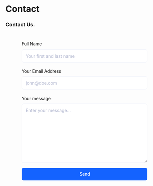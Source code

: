 # Contact

<section id='contact' class='section-margin'>
    <h3>Contact Us<span class='cyan-font'>.</span></h3>
    <section class="formcarry-container"> <form action="https://formcarry.com/s/3eS1vYy52Z3" method="POST" enctype="multipart/form-data"> <div class="formcarry-block"> <label for="fc-generated-1-name">Full Name</label> <input type="text" name="name" id="fc-generated-1-name" placeholder="Your first and last name" /> </div> 	 <div class="formcarry-block"> <label for="fc-generated-1-email">Your Email Address</label> <input type="email" name="email" id="fc-generated-1-email" placeholder="john@doe.com" /> </div> 	 <div class="formcarry-block"> <label for="fc-generated-1-message">Your message</label> <textarea name="message" name="message" id="fc-generated-1-message" placeholder="Enter your message..."></textarea> </div> 	 <div class="formcarry-block"> <button type="submit">Send</button> </div> </form> </section> <style> @import url('https://fonts.googleapis.com/css2?family=Inter:wght@400;500&display=swap'); .formcarry-container { box-sizing: border-box; margin: 40px auto 0 auto; padding: 0; font-family: "Inter", sans-serif; font-size: 14px; font-weight: 400; line-height: 24px; letter-spacing: -0.01em; width: 400px; /* NORMAL */ --fc-border-color: #ECEFF9; --fc-normal-text-color: #0E0B3D; --fc-normal-placeholder-color: #B3B8D0; /* PRIMARY COLOR | HSL FORMAT*/ --fc-primary-color-hue: 220; --fc-error-color-hue: 356; --fc-primary-hsl: var(--fc-primary-color-hue), 100%, 54%; --fc-error-hsl: var(--fc-error-color-hue), 100%, 54%; /* HOVER */ --fc-field-hover-bg-color: #F7F9FC; --fc-border-hover-color: #DDE0EE; --fc-field-hover-text-color: #B3B8D0; --fc-border-active-color: #1463FF; } .formcarry-container * { box-sizing: border-box; } .formcarry-container label { display: block; cursor: pointer; } .formcarry-container .formcarry-block:not(:first-child) { margin-top: 16px; } /*============================================= = Fields = =============================================*/ .formcarry-container input, .formcarry-container textarea, .formcarry-container select { margin-top: 4px; width: 100%; height: 42px; border: 1px solid var(--fc-border-color); color: var(--fc-normal-text-color); border-radius: 6px; padding: 8px 12px; font-family: "Inter", sans-serif; font-size:14px; transition: 125ms background, 125ms color, 125ms box-shadow; } .formcarry-container textarea{ min-height: 188px; max-width: 100%; padding-top: 12px; } .formcarry-container input::placeholder, .formcarry-container textarea::placeholder, .formcarry-container select::placeholder { color: var(--fc-normal-placeholder-color); } .formcarry-container input:hover, .formcarry-container textarea:hover, .formcarry-container select:hover { border-color: var(--fc-border-hover-color); background-color: var(--fc-field-hover-bg-color); } .formcarry-container input:hover::placeholder, .formcarry-container textarea:hover::placeholder, .formcarry-container select:hover::placeholder { color: var(--fc-field-hover-text-color); } .formcarry-container input:focus, .formcarry-container textarea:focus, .formcarry-container select:focus { background-color: #fff; border-color: hsl(var(--fc-primary-hsl)); box-shadow: hsla(var(--fc-primary-hsl), 8%) 0px 0px 0px 3px; outline: none; } .formcarry-container select { background-image: url("data:image/svg+xml,%3Csvg width='24' height='24' viewBox='0 0 24 24' fill='none' xmlns='http://www.w3.org/2000/svg'%3E%3Cpath d='M11.9997 14.5001L8.46387 10.9642L9.64303 9.78589L11.9997 12.1434L14.3564 9.78589L15.5355 10.9642L11.9997 14.5001Z' fill='%236C6F93'/%3E%3C/svg%3E%0A"); /* background-position: calc(100% - 20px) calc(1em + 4px), calc(100% - 15px) calc(1em + 4px); */ background-size: 24px 24px; background-position: 98%; background-repeat: no-repeat; appearance: none; -webkit-appearance: none; } .formcarry-container button { font-family: "Inter", sans-serif; font-weight: 500; font-size: 14px; letter-spacing: -0.02em; height: 42px; line-height: 40px; width: 100%; border-radius: 6px; box-sizing: border-box; border: 1px solid hsla(var(--fc-primary-hsl)); background-color: hsla(var(--fc-primary-hsl)); color: #fff; cursor: pointer; } .formcarry-container button { font-family: "Inter", sans-serif; font-weight: 500; font-size: 14px; letter-spacing: -0.02em; height: 40px; line-height: 24px; width: 100%; border: 0; border-radius: 6px; box-sizing: border-box; background-color: hsla(var(--fc-primary-hsl)); color: #fff; cursor: pointer; box-shadow: 0 0 0 0 transparent; transition: 125ms all; } .formcarry-container button:hover { background: linear-gradient(0deg, rgba(0, 0, 0, 0.1), rgba(0, 0, 0, 0.1)), hsla(var(--fc-primary-hsl)); } .formcarry-container button:focus { background: linear-gradient(0deg, rgba(0, 0, 0, 0.2), rgba(0, 0, 0, 0.2)), hsla(var(--fc-primary-hsl)); border-inline: 1px solid inline rgba(255, 255, 255, 0.6); box-shadow: 0px 0px 0px 3px rgba(var(--fc-primary-hsl), 12%); } .formcarry-container button:active { background: linear-gradient(0deg, rgba(0, 0, 0, 0.2), rgba(0, 0, 0, 0.2)), hsla(var(--fc-primary-hsl)); } .formcarry-container button:disabled { background-color: hsla(var(--fc-primary-hsl), 40%); cursor: not-allowed; } .formcarry-container input:focus:required:invalid, .formcarry-container input:focus:invalid, .formcarry-container select:focus:required:invalid, .formcarry-container select:focus:invalid { color: hsl(var(--fc-error-hsl)); border-color: hsl(var(--fc-error-hsl)); box-shadow: 0px 0px 0px 3px hsla(var(--fc-error-hsl), 12%); } /*===== End of Fields ======*/ </style>
</section>
